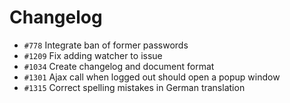 # Changelog

* `#778` Integrate ban of former passwords
* `#1209` Fix adding watcher to issue
* `#1034` Create changelog and document format
* `#1301` Ajax call when logged out should open a popup window
* `#1315` Correct spelling mistakes in German translation
